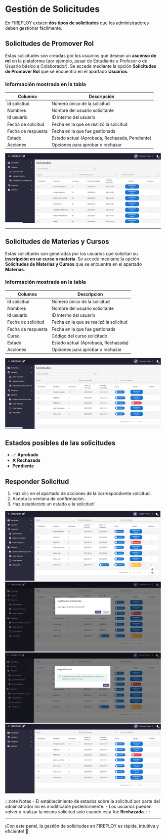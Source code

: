# Gestión de Solicitudes

En FIREPLOY existen **dos tipos de solicitudes** que los administradores deben gestionar fácilmente.

## Solicitudes de Promover Rol

Estas solicitudes son creadas por los usuarios que desean un **ascenso de rol** en la plataforma (por ejemplo, pasar de Estudiante a Profesor o de Usuario básico a Colaborador). Se accede mediante la opción **Solicitudes de Promover Rol** que se encuentra en el apartado **Usuarios**.

### Información mostrada en la tabla

| Columna                | Descripción                                 |
|------------------------|---------------------------------------------|
| Id solicitud           | Número único de la solicitud                 |
| Nombres                | Nombre del usuario solicitante               |
| Id usuario             | ID interno del usuario                       |
| Fecha de solicitud     | Fecha en la que se realizó la solicitud      |
| Fecha de respuesta     | Fecha en la que fue gestionada               |
| Estado                 | Estado actual (Aprobada, Rechazada, Pendiente) |
| Acciones               | Opciones para aprobar o rechazar             |


![alt text](Solicitudes-rol-docente.png)

---

## Solicitudes de Materias y Cursos

Estas solicitudes son generadas por los usuarios que solicitan su **inscripción en un curso o materia**. Se accede mediante la opción **Solicitudes de Materias y Cursos** que se encuentra en el apartado **Materias**.

### Información mostrada en la tabla

| Columna                | Descripción                                 |
|------------------------|---------------------------------------------|
| Id solicitud           | Número único de la solicitud                 |
| Nombres                | Nombre del usuario solicitante               |
| Id usuario             | ID interno del usuario                       |
| Fecha de solicitud     | Fecha en la que se realizó la solicitud      |
| Fecha de respuesta     | Fecha en la que fue gestionada               |
| Curso                  | Código del curso solicitado                  |
| Estado                 | Estado actual (Aprobada, Rechazada)          |
| Acciones               | Opciones para aprobar o rechazar             |

![alt text](Solicitudes-curso.png)

## Estados posibles de las solicitudes
- ✅ **Aprobado**  
- ❌ **Rechazada**  
- **Pendiente**

## Responder Solicitud

1. Haz clic en el apartado de acciones de la correspondiente solicitud.
2. Acepta la ventana de confirmación.
3. Haz establecido un estado a la solicitud!

![alt text](Responder-solicitud.png)
![alt text](Confirmar-responder.png)
![alt text](Respuesta-exitosa.png)
![alt text](Actualizacion-solicitudes.png)


:::note Notas
    - El establecimiento de estados sobre la solicitud por parte del administrador no es modificable posteriormente.
    - Los usuarios pueden volver a realizar la misma solicitud solo cuando esta fue **Rechazada**.
:::

---

¡Con este panel, la gestión de solicitudes en FIREPLOY es rápida, intuitiva y eficiente! 🚀
